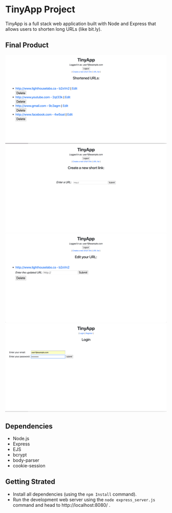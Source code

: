 # TinyApp Project

TinyApp is a full stack web application built with Node and Express that allows users to shorten long URLs (like bit.ly).

## Final Product

!["Page of shortened URLs."](https://github.com/bassemkaddour/tinyapp/blob/master/docs/urls-page.png?raw=true)
!["Page to create new short URL."](https://github.com/bassemkaddour/tinyapp/blob/master/docs/url-create.png?raw=true)
!["Page to edit a shortened URL."](https://github.com/bassemkaddour/tinyapp/blob/master/docs/url-edit.png?raw=true)
!["Login page."](https://github.com/bassemkaddour/tinyapp/blob/master/docs/login.png?raw=true)

## Dependencies

- Node.js
- Express
- EJS
- bcrypt
- body-parser
- cookie-session

## Getting Strated

- Install all dependencies (using the `npm Install` command).
- Run the development web server using the `node express_server.js` command and head to http://localhost:8080/ .
